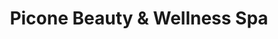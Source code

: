 ---
title: "Picone Beauty & Wellness Spa"
url: /kennett-square/picone-beauty-und-wellness-spa/
shop: Kosmetik
---